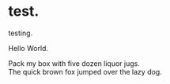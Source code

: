 # test.  
testing.  

Hello World.  

Pack my box with five dozen liquor jugs.  
The quick brown fox jumped over the lazy dog.   
